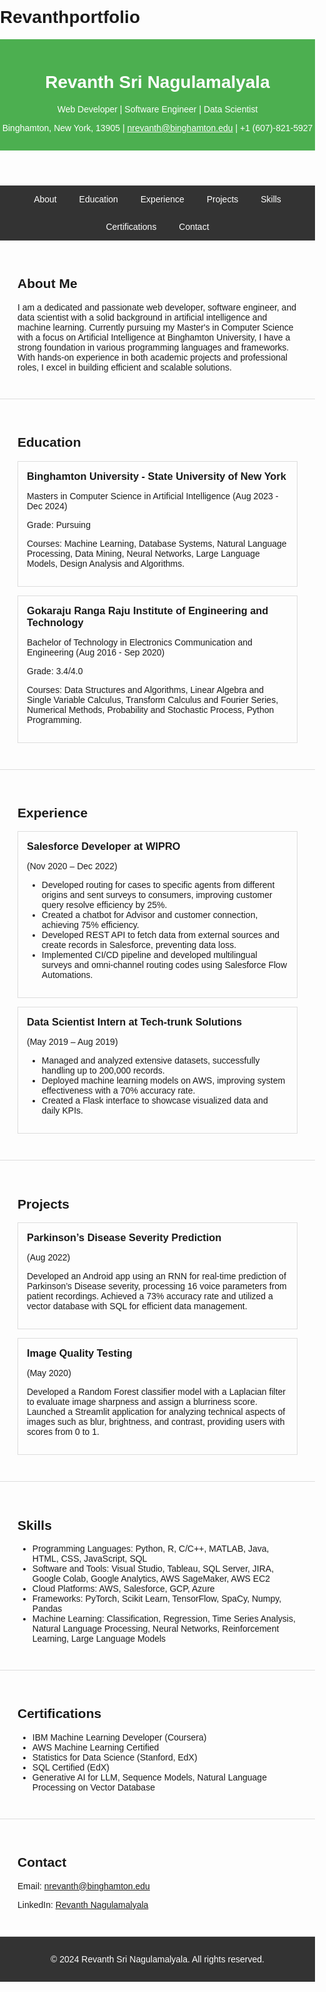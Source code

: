 # Revanthportfolio
<!DOCTYPE html>
<html lang="en">
<head>
    <meta charset="UTF-8">
    <meta name="viewport" content="width=device-width, initial-scale=1.0">
    <title>Portfolio - Revanth Sri Nagulamalyala</title>
    <style>
        body {
            font-family: Arial, sans-serif;
            margin: 0;
            padding: 0;
            box-sizing: border-box;
        }
        header {
            background-color: #4CAF50;
            color: white;
            text-align: center;
            padding: 1em 0;
        }
        nav {
            background-color: #333;
        }
        nav ul {
            list-style-type: none;
            margin: 0;
            padding: 0;
            overflow: hidden;
            text-align: center;
        }
        nav ul li {
            display: inline;
        }
        nav ul li a {
            display: inline-block;
            color: white;
            text-align: center;
            padding: 14px 16px;
            text-decoration: none;
        }
        nav ul li a:hover {
            background-color: #111;
        }
        section {
            padding: 2em;
        }
        #about, #education, #experience, #projects, #skills, #certifications, #contact {
            border-bottom: 1px solid #ddd;
        }
        .education, .experience, .project {
            margin: 1em 0;
            padding: 1em;
            border: 1px solid #ddd;
        }
        .education h3, .experience h3, .project h3 {
            margin: 0 0 0.5em 0;
        }
        footer {
            background-color: #333;
            color: white;
            text-align: center;
            padding: 1em 0;
        }
    </style>
</head>
<body>
    <header>
        <h1>Revanth Sri Nagulamalyala</h1>
        <p>Web Developer | Software Engineer | Data Scientist</p>
        <p>Binghamton, New York, 13905 | <a href="mailto:nrevanth@binghamton.edu" style="color: white;">nrevanth@binghamton.edu</a> | +1 (607)-821-5927</p>
    </header>
    <nav>
        <ul>
            <li><a href="#about">About</a></li>
            <li><a href="#education">Education</a></li>
            <li><a href="#experience">Experience</a></li>
            <li><a href="#projects">Projects</a></li>
            <li><a href="#skills">Skills</a></li>
            <li><a href="#certifications">Certifications</a></li>
            <li><a href="#contact">Contact</a></li>
        </ul>
    </nav>
    <section id="about">
        <h2>About Me</h2>
        <p>
            I am a dedicated and passionate web developer, software engineer, and data scientist with a solid background in 
            artificial intelligence and machine learning. Currently pursuing my Master's in Computer Science with a focus on 
            Artificial Intelligence at Binghamton University, I have a strong foundation in various programming languages and 
            frameworks. With hands-on experience in both academic projects and professional roles, I excel in building efficient 
            and scalable solutions.
        </p>
    </section>
    <section id="education">
        <h2>Education</h2>
        <div class="education">
            <h3>Binghamton University - State University of New York</h3>
            <p>Masters in Computer Science in Artificial Intelligence (Aug 2023 - Dec 2024)</p>
            <p>Grade: Pursuing</p>
            <p>Courses: Machine Learning, Database Systems, Natural Language Processing, Data Mining, Neural Networks, Large Language Models, Design Analysis and Algorithms.</p>
        </div>
        <div class="education">
            <h3>Gokaraju Ranga Raju Institute of Engineering and Technology</h3>
            <p>Bachelor of Technology in Electronics Communication and Engineering (Aug 2016 - Sep 2020)</p>
            <p>Grade: 3.4/4.0</p>
            <p>Courses: Data Structures and Algorithms, Linear Algebra and Single Variable Calculus, Transform Calculus and Fourier Series, Numerical Methods, Probability and Stochastic Process, Python Programming.</p>
        </div>
    </section>
    <section id="experience">
        <h2>Experience</h2>
        <div class="experience">
            <h3>Salesforce Developer at WIPRO</h3>
            <p>(Nov 2020 – Dec 2022)</p>
            <ul>
                <li>Developed routing for cases to specific agents from different origins and sent surveys to consumers, improving customer query resolve efficiency by 25%.</li>
                <li>Created a chatbot for Advisor and customer connection, achieving 75% efficiency.</li>
                <li>Developed REST API to fetch data from external sources and create records in Salesforce, preventing data loss.</li>
                <li>Implemented CI/CD pipeline and developed multilingual surveys and omni-channel routing codes using Salesforce Flow Automations.</li>
            </ul>
        </div>
        <div class="experience">
            <h3>Data Scientist Intern at Tech-trunk Solutions</h3>
            <p>(May 2019 – Aug 2019)</p>
            <ul>
                <li>Managed and analyzed extensive datasets, successfully handling up to 200,000 records.</li>
                <li>Deployed machine learning models on AWS, improving system effectiveness with a 70% accuracy rate.</li>
                <li>Created a Flask interface to showcase visualized data and daily KPIs.</li>
            </ul>
        </div>
    </section>
    <section id="projects">
        <h2>Projects</h2>
        <div class="project">
            <h3>Parkinson’s Disease Severity Prediction</h3>
            <p>(Aug 2022)</p>
            <p>Developed an Android app using an RNN for real-time prediction of Parkinson’s Disease severity, processing 16 voice parameters from patient recordings. Achieved a 73% accuracy rate and utilized a vector database with SQL for efficient data management.</p>
        </div>
        <div class="project">
            <h3>Image Quality Testing</h3>
            <p>(May 2020)</p>
            <p>Developed a Random Forest classifier model with a Laplacian filter to evaluate image sharpness and assign a blurriness score. Launched a Streamlit application for analyzing technical aspects of images such as blur, brightness, and contrast, providing users with scores from 0 to 1.</p>
        </div>
    </section>
    <section id="skills">
        <h2>Skills</h2>
        <ul>
            <li>Programming Languages: Python, R, C/C++, MATLAB, Java, HTML, CSS, JavaScript, SQL</li>
            <li>Software and Tools: Visual Studio, Tableau, SQL Server, JIRA, Google Colab, Google Analytics, AWS SageMaker, AWS EC2</li>
            <li>Cloud Platforms: AWS, Salesforce, GCP, Azure</li>
            <li>Frameworks: PyTorch, Scikit Learn, TensorFlow, SpaCy, Numpy, Pandas</li>
            <li>Machine Learning: Classification, Regression, Time Series Analysis, Natural Language Processing, Neural Networks, Reinforcement Learning, Large Language Models</li>
        </ul>
    </section>
    <section id="certifications">
        <h2>Certifications</h2>
        <ul>
            <li>IBM Machine Learning Developer (Coursera)</li>
            <li>AWS Machine Learning Certified</li>
            <li>Statistics for Data Science (Stanford, EdX)</li>
            <li>SQL Certified (EdX)</li>
            <li>Generative AI for LLM, Sequence Models, Natural Language Processing on Vector Database</li>
        </ul>
    </section>
    <section id="contact">
        <h2>Contact</h2>
        <p>Email: <a href="mailto:nrevanth@binghamton.edu">nrevanth@binghamton.edu</a></p>
        <p>LinkedIn: <a href="https://www.linkedin.com/in/revanth-nagulamalyala-210483129/">Revanth Nagulamalyala</a></p>
    </section>
    <footer>
        <p>&copy; 2024 Revanth Sri Nagulamalyala. All rights reserved.</p>
    </footer>
</body>
</html>
